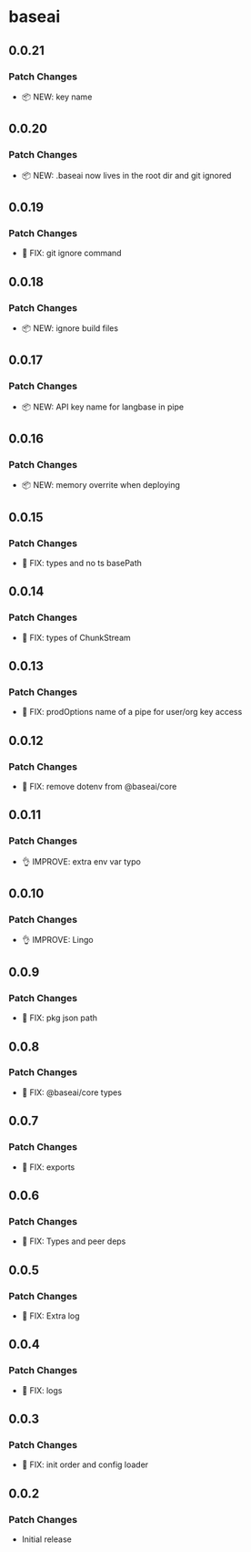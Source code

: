 # baseai

## 0.0.21

### Patch Changes

-   📦 NEW: key name

## 0.0.20

### Patch Changes

-   📦 NEW: .baseai now lives in the root dir and git ignored

## 0.0.19

### Patch Changes

-   🐛 FIX: git ignore command

## 0.0.18

### Patch Changes

-   📦 NEW: ignore build files

## 0.0.17

### Patch Changes

-   📦 NEW: API key name for langbase in pipe

## 0.0.16

### Patch Changes

-   📦 NEW: memory overrite when deploying

## 0.0.15

### Patch Changes

-   🐛 FIX: types and no ts basePath

## 0.0.14

### Patch Changes

-   🐛 FIX: types of ChunkStream

## 0.0.13

### Patch Changes

-   🐛 FIX: prodOptions name of a pipe for user/org key access

## 0.0.12

### Patch Changes

-   🐛 FIX: remove dotenv from @baseai/core

## 0.0.11

### Patch Changes

-   👌 IMPROVE: extra env var typo

## 0.0.10

### Patch Changes

-   👌 IMPROVE: Lingo

## 0.0.9

### Patch Changes

-   🐛 FIX: pkg json path

## 0.0.8

### Patch Changes

-   🐛 FIX: @baseai/core types

## 0.0.7

### Patch Changes

-   🐛 FIX: exports

## 0.0.6

### Patch Changes

-   🐛 FIX: Types and peer deps

## 0.0.5

### Patch Changes

-   🐛 FIX: Extra log

## 0.0.4

### Patch Changes

-   🐛 FIX: logs

## 0.0.3

### Patch Changes

-   🐛 FIX: init order and config loader

## 0.0.2

### Patch Changes

-   Initial release
